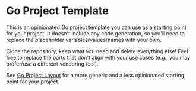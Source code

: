 # Go Project Template

This is an opinionated Go project template you can use as a starting point for your project. It doesn't include any code generation, so you'll need to replace the placeholder variables/values/names with your own.

Clone the repository, keep what you need and delete everything else! Feel free to replace the parts that don't align with your use cases (e.g., you may prefer/use a different vendoring tool).

See [Go Project Layout](https://github.com/golang-standards/project-layout) for a more generic and a less opinionated starting point for your project.
